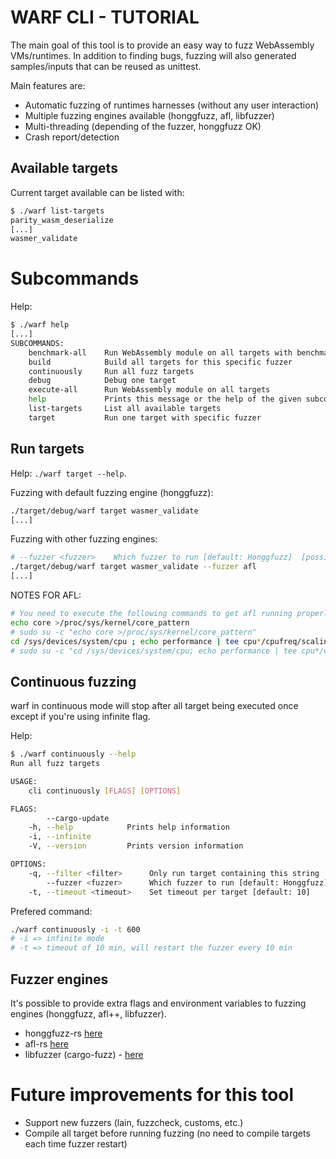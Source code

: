 # WARF CLI - TUTORIAL

The main goal of this tool is to provide an easy way to fuzz WebAssembly VMs/runtimes.
In addition to finding bugs, fuzzing will also generated samples/inputs that can be reused as unittest.


Main features are:
- Automatic fuzzing of runtimes harnesses (without any user interaction)
- Multiple fuzzing engines available (honggfuzz, afl, libfuzzer)
- Multi-threading (depending of the fuzzer, honggfuzz OK)
- Crash report/detection

## Available targets

Current target available can be listed with:
```sh
$ ./warf list-targets
parity_wasm_deserialize
[...]
wasmer_validate
```

# Subcommands

Help:
``` sh
$ ./warf help
[...]
SUBCOMMANDS:
    benchmark-all    Run WebAssembly module on all targets with benchmark
    build            Build all targets for this specific fuzzer
    continuously     Run all fuzz targets
    debug            Debug one target
    execute-all      Run WebAssembly module on all targets
    help             Prints this message or the help of the given subcommand(s)
    list-targets     List all available targets
    target           Run one target with specific fuzzer
```

## Run targets

Help: `./warf target --help`.

Fuzzing with default fuzzing engine (honggfuzz):
``` sh
./target/debug/warf target wasmer_validate
[...]
```

Fuzzing with other fuzzing engines:
``` sh
# --fuzzer <fuzzer>    Which fuzzer to run [default: Honggfuzz]  [possible values: Afl, Honggfuzz, Libfuzzer]
./target/debug/warf target wasmer_validate --fuzzer afl
[...]
```

NOTES FOR AFL:

``` sh
# You need to execute the following commands to get afl running properly
echo core >/proc/sys/kernel/core_pattern
# sudo su -c "echo core >/proc/sys/kernel/core_pattern"
cd /sys/devices/system/cpu ; echo performance | tee cpu*/cpufreq/scaling_governor
# sudo su -c "cd /sys/devices/system/cpu; echo performance | tee cpu*/cpufreq/scaling_governor"
```

## Continuous fuzzing 

warf in continuous mode will stop after all target being executed once except if you're using infinite flag.

Help:
``` sh
$ ./warf continuously --help
Run all fuzz targets

USAGE:
    cli continuously [FLAGS] [OPTIONS]

FLAGS:
        --cargo-update    
    -h, --help            Prints help information
    -i, --infinite        
    -V, --version         Prints version information

OPTIONS:
    -q, --filter <filter>      Only run target containing this string
        --fuzzer <fuzzer>      Which fuzzer to run [default: Honggfuzz]  [possible values: Afl, Honggfuzz, Libfuzzer]
    -t, --timeout <timeout>    Set timeout per target [default: 10]
```

Prefered command:
``` sh
./warf continuously -i -t 600
# -i => infinite mode
# -t => timeout of 10 min, will restart the fuzzer every 10 min
```

## Fuzzer engines

It's possible to provide extra flags and environment variables to fuzzing engines (honggfuzz, afl++, libfuzzer).

- honggfuzz-rs [here](https://github.com/rust-fuzz/honggfuzz-rs#environment-variables)
- afl-rs [here](https://rust-fuzz.github.io/book/afl/tutorial.html)
- libfuzzer (cargo-fuzz) - [here](https://github.com/rust-fuzz/cargo-fuzz#usage)

# Future improvements for this tool

- Support new fuzzers (lain, fuzzcheck, customs, etc.)
- Compile all target before running fuzzing (no need to compile targets each time fuzzer restart)
